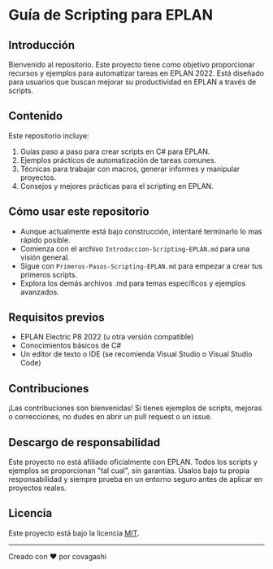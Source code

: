 # Guía de Scripting para EPLAN

## Introducción

Bienvenido al repositorio. Este proyecto tiene como objetivo proporcionar recursos y ejemplos para automatizar tareas en EPLAN 2022. Está diseñado para usuarios que buscan mejorar su productividad en EPLAN a través de scripts.

## Contenido

Este repositorio incluye:

1. Guías paso a paso para crear scripts en C# para EPLAN.
2. Ejemplos prácticos de automatización de tareas comunes.
3. Técnicas para trabajar con macros, generar informes y manipular proyectos.
4. Consejos y mejores prácticas para el scripting en EPLAN.

## Cómo usar este repositorio

- Aunque actualmente está bajo construcción, intentaré terminarlo lo mas rápido posible.
- Comienza con el archivo `Introduccion-Scripting-EPLAN.md` para una visión general.
- Sigue con `Primeros-Pasos-Scripting-EPLAN.md` para empezar a crear tus primeros scripts.
- Explora los demás archivos .md para temas específicos y ejemplos avanzados.

## Requisitos previos

- EPLAN Electric P8 2022 (u otra versión compatible)
- Conocimientos básicos de C#
- Un editor de texto o IDE (se recomienda Visual Studio o Visual Studio Code)

## Contribuciones

¡Las contribuciones son bienvenidas! Si tienes ejemplos de scripts, mejoras o correcciones, no dudes en abrir un pull request o un issue.

## Descargo de responsabilidad

Este proyecto no está afiliado oficialmente con EPLAN. Todos los scripts y ejemplos se proporcionan "tal cual", sin garantías. Úsalos bajo tu propia responsabilidad y siempre prueba en un entorno seguro antes de aplicar en proyectos reales.

## Licencia

Este proyecto está bajo la licencia [MIT](LICENSE).

---

Creado con ❤️ por covagashi

